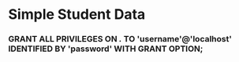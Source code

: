 # Simple Student Data 

### GRANT ALL PRIVILEGES ON *.* TO 'username'@'localhost' IDENTIFIED BY 'password' WITH GRANT OPTION;